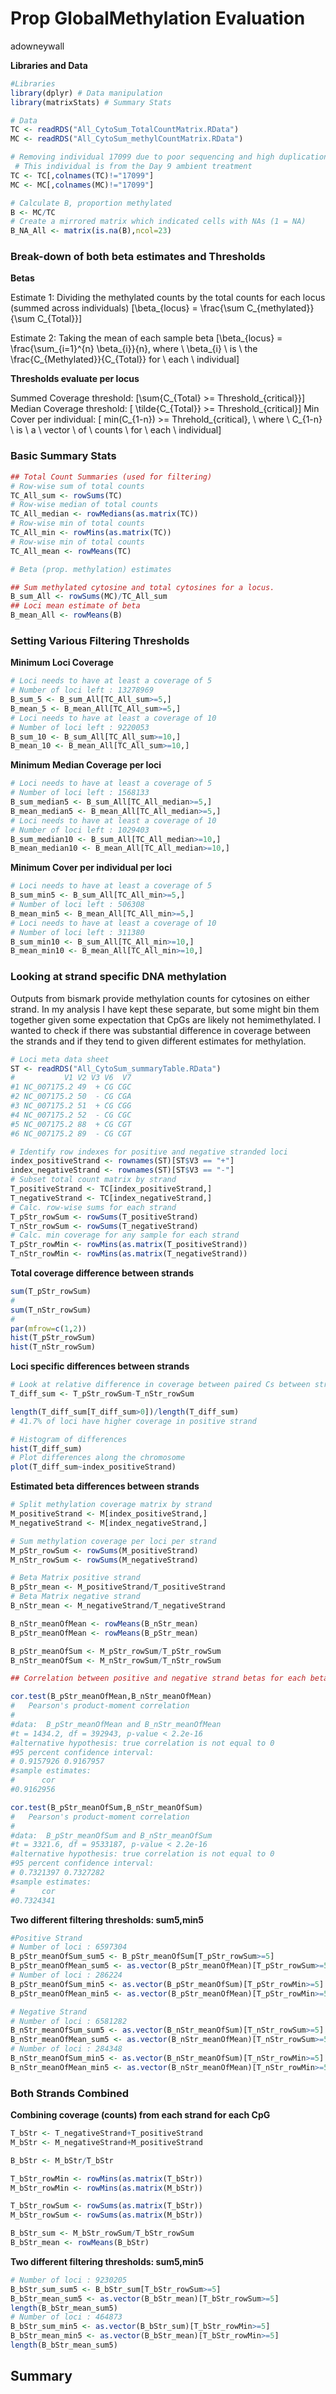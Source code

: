 Prop GlobalMethylation Evaluation
================
adowneywall

**Libraries and Data**

``` r
#Libraries
library(dplyr) # Data manipulation
library(matrixStats) # Summary Stats

# Data
TC <- readRDS("All_CytoSum_TotalCountMatrix.RData")
MC <- readRDS("All_CytoSum_methylCountMatrix.RData")

# Removing individual 17099 due to poor sequencing and high duplication % seen in earlier QC
 # This individual is from the Day 9 ambient treatment
TC <- TC[,colnames(TC)!="17099"]
MC <- MC[,colnames(MC)!="17099"]

# Calculate B, proportion methylated
B <- MC/TC
# Create a mirrored matrix which indicated cells with NAs (1 = NA)
B_NA_All <- matrix(is.na(B),ncol=23)
```

### Break-down of both beta estimates and Thresholds

**Betas**

Estimate 1: Dividing the methylated counts by the total counts for each
locus (summed across individuals)
\[\beta_{locus} = \frac{\sum C_{methylated}}{\sum C_{Total}}\]

Estimate 2: Taking the mean of each sample beta
\[\beta_{locus} = \frac{\sum_{i=1}^{n} \beta_{i}}{n}, where \ \beta_{i} \ is \ the \frac{C_{Methylated}}{C_{Total}} for \ each \ individual\]

**Thresholds evaluate per locus**

Summed Coverage threshold: \[\sum{C_{Total} >= Threshold_{critical}}\]
Median Coverage threshold:
\[ \tilde{C_{Total}} >= Threshold_{critical}\] Min Cover per individual:
\[ min(C_{1-n}) >= Threhold_{critical}, \ where \ C_{1-n} \ is \ a \ vector \  of \ counts \ for \ each \ individual\]

### Basic Summary Stats

``` r
## Total Count Summaries (used for filtering)
# Row-wise sum of total counts
TC_All_sum <- rowSums(TC)
# Row-wise median of total counts
TC_All_median <- rowMedians(as.matrix(TC))
# Row-wise min of total counts
TC_All_min <- rowMins(as.matrix(TC))
# Row-wise min of total counts
TC_All_mean <- rowMeans(TC)

# Beta (prop. methylation) estimates 

## Sum methylated cytosine and total cytosines for a locus.
B_sum_All <- rowSums(MC)/TC_All_sum
## Loci mean estimate of beta
B_mean_All <- rowMeans(B)
```

### Setting Various Filtering Thresholds

**Minimum Loci Coverage**

``` r
# Loci needs to have at least a coverage of 5
# Number of loci left : 13278969
B_sum_5 <- B_sum_All[TC_All_sum>=5,]
B_mean_5 <- B_mean_All[TC_All_sum>=5,]
# Loci needs to have at least a coverage of 10
# Number of loci left : 9220053
B_sum_10 <- B_sum_All[TC_All_sum>=10,]
B_mean_10 <- B_mean_All[TC_All_sum>=10,]
```

**Minimum Median Coverage per loci**

``` r
# Loci needs to have at least a coverage of 5
# Number of loci left : 1568133
B_sum_median5 <- B_sum_All[TC_All_median>=5,]
B_mean_median5 <- B_mean_All[TC_All_median>=5,]
# Loci needs to have at least a coverage of 10
# Number of loci left : 1029403
B_sum_median10 <- B_sum_All[TC_All_median>=10,]
B_mean_median10 <- B_mean_All[TC_All_median>=10,]
```

**Minimum Cover per individual per loci**

``` r
# Loci needs to have at least a coverage of 5
B_sum_min5 <- B_sum_All[TC_All_min>=5,]
# Number of loci left : 506308
B_mean_min5 <- B_mean_All[TC_All_min>=5,]
# Loci needs to have at least a coverage of 10
# Number of loci left : 311380
B_sum_min10 <- B_sum_All[TC_All_min>=10,]
B_mean_min10 <- B_mean_All[TC_All_min>=10,]
```

### Looking at strand specific DNA methylation

Outputs from bismark provide methylation counts for cytosines on either
strand. In my analysis I have kept these separate, but some might bin
them together given some expectation that CpGs are likely not
hemimethylated. I wanted to check if there was substantial difference in
coverage between the strands and if they tend to given different
estimates for methylation.

``` r
# Loci meta data sheet
ST <- readRDS("All_CytoSum_summaryTable.RData")
#           V1 V2 V3 V6  V7
#1 NC_007175.2 49  + CG CGC
#2 NC_007175.2 50  - CG CGA
#3 NC_007175.2 51  + CG CGG
#4 NC_007175.2 52  - CG CGC
#5 NC_007175.2 88  + CG CGT
#6 NC_007175.2 89  - CG CGT

# Identify row indexes for positive and negative stranded loci
index_positiveStrand <- rownames(ST)[ST$V3 == "+"]
index_negativeStrand <- rownames(ST)[ST$V3 == "-"]
# Subset total count matrix by strand
T_positiveStrand <- TC[index_positiveStrand,]
T_negativeStrand <- TC[index_negativeStrand,]
# Calc. row-wise sums for each strand
T_pStr_rowSum <- rowSums(T_positiveStrand)
T_nStr_rowSum <- rowSums(T_negativeStrand)
# Calc. min coverage for any sample for each strand
T_pStr_rowMin <- rowMins(as.matrix(T_positiveStrand))
T_nStr_rowMin <- rowMins(as.matrix(T_negativeStrand))
```

**Total coverage difference between strands**

``` r
sum(T_pStr_rowSum)
#
sum(T_nStr_rowSum)
#
par(mfrow=c(1,2))
hist(T_pStr_rowSum)
hist(T_nStr_rowSum)
```

**Loci specific differences between
strands**

``` r
# Look at relative difference in coverage between paired Cs between strands
T_diff_sum <- T_pStr_rowSum-T_nStr_rowSum

length(T_diff_sum[T_diff_sum>0])/length(T_diff_sum)
# 41.7% of loci have higher coverage in positive strand

# Histogram of differences
hist(T_diff_sum)
# Plot differences along the chromosome
plot(T_diff_sum~index_positiveStrand)
```

**Estimated beta differences between strands**

``` r
# Split methylation coverage matrix by strand
M_positiveStrand <- M[index_positiveStrand,]
M_negativeStrand <- M[index_negativeStrand,]

# Sum methylation coverage per loci per strand
M_pStr_rowSum <- rowSums(M_positiveStrand)
M_nStr_rowSum <- rowSums(M_negativeStrand)

# Beta Matrix positive strand
B_pStr_mean <- M_positiveStrand/T_positiveStrand
# Beta Matrix negative strand
B_nStr_mean <- M_negativeStrand/T_negativeStrand

B_nStr_meanOfMean <- rowMeans(B_nStr_mean)
B_pStr_meanOfMean <- rowMeans(B_pStr_mean)

B_pStr_meanOfSum <- M_pStr_rowSum/T_pStr_rowSum
B_nStr_meanOfSum <- M_nStr_rowSum/T_nStr_rowSum

## Correlation between positive and negative strand betas for each beta estimate

cor.test(B_pStr_meanOfMean,B_nStr_meanOfMean)
#   Pearson's product-moment correlation
#
#data:  B_pStr_meanOfMean and B_nStr_meanOfMean
#t = 1434.2, df = 392943, p-value < 2.2e-16
#alternative hypothesis: true correlation is not equal to 0
#95 percent confidence interval:
# 0.9157926 0.9167957
#sample estimates:
#      cor 
#0.9162956 

cor.test(B_pStr_meanOfSum,B_nStr_meanOfSum)
#   Pearson's product-moment correlation
#
#data:  B_pStr_meanOfSum and B_nStr_meanOfSum
#t = 3321.6, df = 9533187, p-value < 2.2e-16
#alternative hypothesis: true correlation is not equal to 0
#95 percent confidence interval:
# 0.7321397 0.7327282
#sample estimates:
#      cor 
#0.7324341 
```

**Two different filtering thresholds: sum5,min5**

``` r
#Positive Strand
# Number of loci : 6597304
B_pStr_meanOfSum_sum5 <- B_pStr_meanOfSum[T_pStr_rowSum>=5]
B_pStr_meanOfMean_sum5 <- as.vector(B_pStr_meanOfMean)[T_pStr_rowSum>=5]
# Number of loci : 286224
B_pStr_meanOfSum_min5 <- as.vector(B_pStr_meanOfSum)[T_pStr_rowMin>=5]
B_pStr_meanOfMean_min5 <- as.vector(B_pStr_meanOfMean)[T_pStr_rowMin>=5]

# Negative Strand
# Number of loci : 6581282
B_nStr_meanOfSum_sum5 <- as.vector(B_nStr_meanOfSum)[T_nStr_rowSum>=5]
B_nStr_meanOfMean_sum5 <- as.vector(B_nStr_meanOfMean)[T_nStr_rowSum>=5]
# Number of loci : 284348
B_nStr_meanOfSum_min5 <- as.vector(B_nStr_meanOfSum)[T_nStr_rowMin>=5]
B_nStr_meanOfMean_min5 <- as.vector(B_nStr_meanOfMean)[T_nStr_rowMin>=5]
```

### Both Strands Combined

**Combining coverage (counts) from each strand for each CpG**

``` r
T_bStr <- T_negativeStrand+T_positiveStrand
M_bStr <- M_negativeStrand+M_positiveStrand

B_bStr <- M_bStr/T_bStr

T_bStr_rowMin <- rowMins(as.matrix(T_bStr))
M_bStr_rowMin <- rowMins(as.matrix(M_bStr))

T_bStr_rowSum <- rowSums(as.matrix(T_bStr))
M_bStr_rowSum <- rowSums(as.matrix(M_bStr))

B_bStr_sum <- M_bStr_rowSum/T_bStr_rowSum
B_bStr_mean <- rowMeans(B_bStr)
```

**Two different filtering thresholds: sum5,min5**

``` r
# Number of loci : 9230205
B_bStr_sum_sum5 <- B_bStr_sum[T_bStr_rowSum>=5]
B_bStr_mean_sum5 <- as.vector(B_bStr_mean)[T_bStr_rowSum>=5]
length(B_bStr_mean_sum5)
# Number of loci : 464873
B_bStr_sum_min5 <- as.vector(B_bStr_sum)[T_bStr_rowMin>=5]
B_bStr_mean_min5 <- as.vector(B_bStr_mean)[T_bStr_rowMin>=5]
length(B_bStr_mean_sum5)
```

## Summary
